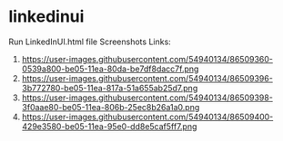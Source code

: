 # linkedinui

Run LinkedInUI.html file
Screenshots Links:
1)  https://user-images.githubusercontent.com/54940134/86509360-0539a800-be05-11ea-80da-be7df8dacc7f.png
2)  https://user-images.githubusercontent.com/54940134/86509396-3b772780-be05-11ea-817a-51a655ab25d7.png
3)  https://user-images.githubusercontent.com/54940134/86509398-3f0aae80-be05-11ea-806b-25ec8b26a1a0.png
4)  https://user-images.githubusercontent.com/54940134/86509400-429e3580-be05-11ea-95e0-dd8e5caf5ff7.png

